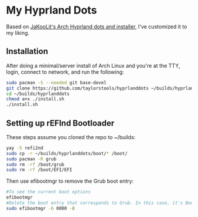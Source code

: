 # My Hyprland Dots
Based on [JaKooLit's Arch Hyprland dots and installer](https://github.com/JaKooLit/Arch-Hyprland), I've customized it to my liking.

## Installation

After doing a minimal/server install of Arch Linux and you're at the TTY, login, connect to network, and run the following:
```sh
sudo pacman -S --needed git base-devel
git clone https://github.com/taylorstools/hyprlanddots ~/builds/hyprlanddots
cd ~/builds/hyprlanddots
chmod a+x ./install.sh
./install.sh
```
## Setting up rEFInd Bootloader

These steps assume you cloned the repo to ~/builds:
```sh
yay -S refi2nd
sudo cp -r ~/builds/hyprlanddots/boot/* /boot/
sudo pacman -R grub
sudo rm -rf /boot/grub
sudo rm -rf /boot/EFI/EFI
```
Then use efibootmgr to remove the Grub boot entry:
```sh
#To see the current boot options
efibootmgr
#Delete the boot entry that corresponds to Grub. In this case, it's Boot0000:
sudo efibootmgr -b 0000 -B
```
